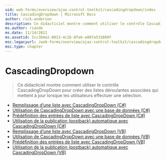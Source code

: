 ```yaml
---
uid: web-forms/overview/ajax-control-toolkit/cascadingdropdown/index
title: CascadingDropdown | Microsoft Docs
author: rick-anderson
description: Ce didacticiel montre comment utiliser le contrôle CascadingDropDown pour créer des listes déroulantes associées qui mettent à jour lorsque les utilisateurs effectuer une sélection.
ms.author: riande
ms.date: 11/14/2011
ms.assetid: 5cc304e2-0013-4c26-8fe6-e897a533809f
msc.legacyurl: /web-forms/overview/ajax-control-toolkit/cascadingdropdown
msc.type: chapter
---
```

<a name="cascadingdropdown"></a>CascadingDropdown
====================
> Ce didacticiel montre comment utiliser le contrôle CascadingDropDown pour créer des listes déroulantes associées qui mettent à jour lorsque les utilisateurs effectuer une sélection.


- [Remplissage d’une liste avec CascadingDropDown (C#)](filling-a-list-using-cascadingdropdown-cs.md)
- [Utilisation de CascadingDropDown avec une base de données (C#)](using-cascadingdropdown-with-a-database-cs.md)
- [Prédéfinition des entrées de liste avec CascadingDropDown (C#)](presetting-list-entries-with-cascadingdropdown-cs.md)
- [Utilisation de la publication (postback) automatique avec CascadingDropDown (C#)](using-auto-postback-with-cascadingdropdown-cs.md)
- [Remplissage d’une liste avec CascadingDropDown (VB)](filling-a-list-using-cascadingdropdown-vb.md)
- [Utilisation de CascadingDropDown avec une base de données (VB)](using-cascadingdropdown-with-a-database-vb.md)
- [Prédéfinition des entrées de liste avec CascadingDropDown (VB)](presetting-list-entries-with-cascadingdropdown-vb.md)
- [Utilisation de la publication (postback) automatique avec CascadingDropDown (VB)](using-auto-postback-with-cascadingdropdown-vb.md)
